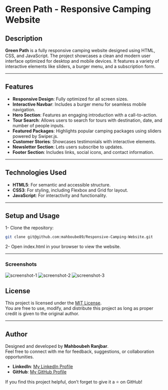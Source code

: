 
# Green Path - Responsive Camping Website

## Description
**Green Path** is a fully responsive camping website designed using HTML, CSS, and JavaScript. The project showcases a clean and modern user interface optimized for desktop and mobile devices. It features a variety of interactive elements like sliders, a burger menu, and a subscription form.

---

## Features
- **Responsive Design**: Fully optimized for all screen sizes.
- **Interactive Navbar**: Includes a burger menu for seamless mobile navigation.
- **Hero Section**: Features an engaging introduction with a call-to-action.
- **Tour Search**: Allows users to search for tours with destination, date, and number of people inputs.
- **Featured Packages**: Highlights popular camping packages using sliders powered by Swiper.js.
- **Customer Stories**: Showcases testimonials with interactive elements.
- **Newsletter Section**: Lets users subscribe to updates.
- **Footer Section**: Includes links, social icons, and contact information.

---

## Technologies Used
- **HTML5**: For semantic and accessible structure.
- **CSS3**: For styling, including Flexbox and Grid for layout.
- **JavaScript**: For interactivity and functionality.

---

## Setup and Usage
1- Clone the repository:

```bash
git clone git@github.com:mahboube89/Responsive-Camping-Website.git
```
2- Open index.html in your browser to view the website.

---

### Screenshots

![screenshot-1](./images/screenshots/screenshot-desktop-max.png)
![screenshot-2](./images/screenshots/screenshot-desktop.png)
![screenshot-3](./images/screenshots/screenshot-mobile.png)

## License

This project is licensed under the [MIT License](./LICENSE).  
You are free to use, modify, and distribute this project as long as proper credit is given to the original author.

---

## Author

Designed and developed by **Mahboubeh Ranjbar**.  
Feel free to connect with me for feedback, suggestions, or collaboration opportunities.

- **LinkedIn**: [My LinkedIn Profile](https://linkedin.com/in/mahboubeh-ranjbar-944132239)  
- **GitHub**: [My GitHub Profile](https://github.com/mahboube89)  

If you find this project helpful, don’t forget to give it a ⭐ on GitHub!